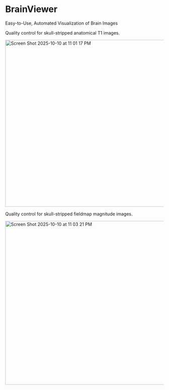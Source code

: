 # BrainViewer

Easy-to-Use, Automated Visualization of Brain Images

Quality control for skull-stripped anatomical T1 images. 

<img width="1192" height="532" alt="Screen Shot 2025-10-10 at 11 01 17 PM" src="https://github.com/user-attachments/assets/abfdeaeb-9084-421c-a64a-559de3783c86" />


Quality control for skull-stripped fieldmap magnitude images. 

<img width="1191" height="522" alt="Screen Shot 2025-10-10 at 11 03 21 PM" src="https://github.com/user-attachments/assets/3b5df404-1bf9-45fc-92b9-3a7e798faa93" />



